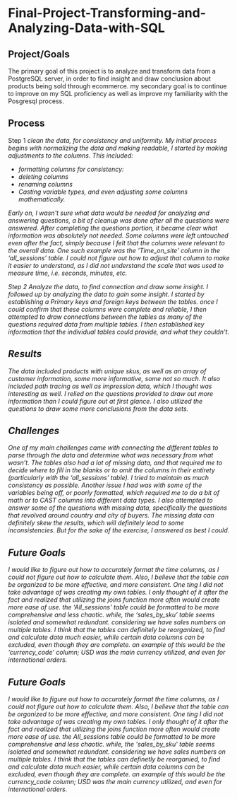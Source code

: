 # Final-Project-Transforming-and-Analyzing-Data-with-SQL

## Project/Goals
The primary goal of this project is to analyze and transform data from a PostgreSQL server, in order to find insight and draw conclusion about products being sold through ecommerce. 
my secondary goal is to continue to improve on my SQL proficiency as well as improve my familiarity with the Posgresql process.

## Process
Step 1
<em>clean the data, for consistency and uniformity.<em>
My initial process begins with normalizing the data and making readable,
I started by making adjustments to the columns. This included:
  - formatting columns for consistency:
  - deleting columns
  - renaming columns
  - Casting variable types, and even adjusting some columns mathematically.

Early on, I wasn't sure what data would be needed for analyzing and answering questions, a bit of cleanup was done after all the questions were answered.
After completing the questions portion, it became clear what information was absolutely not needed. 
Some columns were left untouched even after the fact, simply because I felt that the columns were relevant to the overall data. One such example was the 'Time_on_site' column in the ‘all_sessions’ table. I could not figure out how to adjust that column to make it easier to understand, as I did not understand the scale that was used to measure time, i.e. seconds, minutes, etc. 

Step 2
<em>Analyze the data, to find connection and draw some insight.<em>
I followed up by analyzing the data to gain some insight. 
I started by establishing a Primary keys and foreign keys between the tables. once I could confirm that these columns were complete and reliable, I then attempted to draw connections between the tables as many of the questions required data from multiple tables. I then established key information that the individual tables could provide, and what they couldn’t. 

## Results
The data included products with unique skus, as well as an array of customer information, some more informative, some not so much. It also included path tracing as well as impression data, which I thought was interesting as well. 
I relied on the questions provided to draw out more information than I could figure out at first glance. I also utilized the questions to draw some more conclusions from the data sets.
 
## Challenges 
One of my main challenges came with connecting the different tables to parse through the data and determine what was necessary from what wasn’t. The tables also had a lot of missing data, and that required me to decide where to fill in the blanks or to omit the columns in their entirety (particularly with the ‘all_sessions’ table). I tried to maintain as much consistency as possible.
Another issue I had was with some of the variables being off, or poorly formatted, which required me to do a bit of math or to CAST columns into different data types. I also attempted to answer some of the questions with missing data, specifically the questions that revolved around country and city of buyers. The missing data can definitely skew the results, which will definitely lead to some inconsistencies. But for the sake of the exercise, I answered as best I could.

## Future Goals
I would like to figure out how to accurately format the time columns, as I could not figure out how to calculate them. Also, I believe that the table can be organized to be more effective, and more consistent. 
One ting I did not take advantage of was creating my own tables. I only thought of it after the fact and realized that utilizing the joins function more often would create more ease of use. the ‘All_sessions’ table could be formatted to be more comprehensive and less chaotic. while, the ‘sales_by_sku’ table seems isolated and somewhat redundant. considering we have sales numbers on multiple tables. I think that the tables can definitely be reorganized, to find and calculate data much easier, while certain data columns can be excluded, even though they are complete. an example of this would be the ‘currency_code’ column; USD was the main currency utilized, and even for international orders. 


## Future Goals
I would like to figure out how to accurately format the time columns, as I could not figure out how to calculate them. Also, I believe that the table can be organized to be more effective, and more consistent. 
One ting I did not take advantage of was creating my own tables. I only thought of it after the fact and realized that utilizing the joins function more often would create more ease of use. the All_sessions table could be formatted to be more comprehensive and less chaotic. while, the 'sales_by_sku' table seems isolated and somewhat redundant. considering we have sales numbers on multiple tables. I think that the tables can definetly be reorganied, to find and calculate data much easier, while certain data columns can be excluded, even though they are complete. an example of this would be the currency_code column; USD was the main currency utilized, and even for international orders. 
